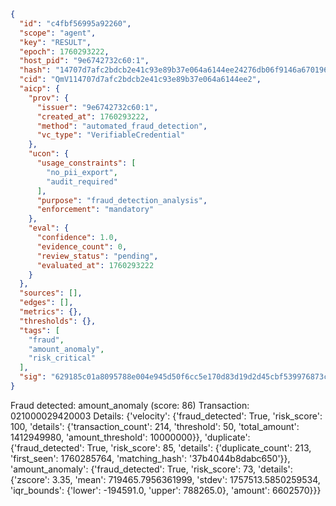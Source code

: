 ```json
{
  "id": "c4fbf56995a92260",
  "scope": "agent",
  "key": "RESULT",
  "epoch": 1760293222,
  "host_pid": "9e6742732c60:1",
  "hash": "14707d7afc2bdcb2e41c93e89b37e064a6144ee24276db06f9146a6701963d41",
  "cid": "QmV114707d7afc2bdcb2e41c93e89b37e064a6144ee2",
  "aicp": {
    "prov": {
      "issuer": "9e6742732c60:1",
      "created_at": 1760293222,
      "method": "automated_fraud_detection",
      "vc_type": "VerifiableCredential"
    },
    "ucon": {
      "usage_constraints": [
        "no_pii_export",
        "audit_required"
      ],
      "purpose": "fraud_detection_analysis",
      "enforcement": "mandatory"
    },
    "eval": {
      "confidence": 1.0,
      "evidence_count": 0,
      "review_status": "pending",
      "evaluated_at": 1760293222
    }
  },
  "sources": [],
  "edges": [],
  "metrics": {},
  "thresholds": {},
  "tags": [
    "fraud",
    "amount_anomaly",
    "risk_critical"
  ],
  "sig": "629185c01a8095788e004e945d50f6cc5e170d83d19d2d45cbf539976873cecd"
}
```

Fraud detected: amount_anomaly (score: 86)
Transaction: 021000029420003
Details: {'velocity': {'fraud_detected': True, 'risk_score': 100, 'details': {'transaction_count': 214, 'threshold': 50, 'total_amount': 1412949980, 'amount_threshold': 10000000}}, 'duplicate': {'fraud_detected': True, 'risk_score': 85, 'details': {'duplicate_count': 213, 'first_seen': 1760285764, 'matching_hash': '37b4044b8dabc650'}}, 'amount_anomaly': {'fraud_detected': True, 'risk_score': 73, 'details': {'zscore': 3.35, 'mean': 719465.7956361999, 'stdev': 1757513.5850259534, 'iqr_bounds': {'lower': -194591.0, 'upper': 788265.0}, 'amount': 6602570}}}